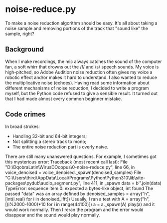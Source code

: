 # noise-reduce.py

To make a noise reduction algorithm should be easy. It's all about taking a noise sample and removing portions of the track that "sound like" the sample, right? 

## Background

When I make recordings, the mic always catches the sound of the computer fan, a soft whirr that drowns out the /f/ and /s/ speech sounds. My voice is high-pitched, so Adobe Audition noise reduction often gives my voice a robotic effect and/or makes it hard to understand. I also wanted to reduce the multiplicative noise (echoes). Having read some information about different mechanisms of noise reduction, I decided to write a program myself, but the Python code refused to give a sensible result. It turned out that I had made almost every common beginner mistake.

## Code crimes

In broad strokes:
* Handling 32-bit and 64-bit integers;
* Not splitting a stereo track to mono;
* The entire noise reduction part is overly naive.

There are still many unanswered questions. For example, I sometimes got this mysterious error:
Traceback (most recent call last):
  File "D:\DqobraLatin\WirusDOqopus\0-noise-reduce.py", line 66, in <module>
    voice_denoised = voice_denoised._spawn(denoised_samples)
  File "C:\Users\third\AppData\Local\Programs\Python\Python310\lib\site-packages\pydub\audio_segment.py", line 411, in _spawn
    data = b''.join(data)
TypeError: sequence item 0: expected a bytes-like object, int found
The passed "data" was an array defined by
denoised_samples = array("h", \[int(i.real) for i in denoised_ifft])
Usually, I ran a test with
A = array("h", [(i%2000-1000)*10 for i in range(44100)])
a = a._spawn(A)
play(a)
and it would work normally.
Then I reran the program and the error would disappear and the sound would play normally.
